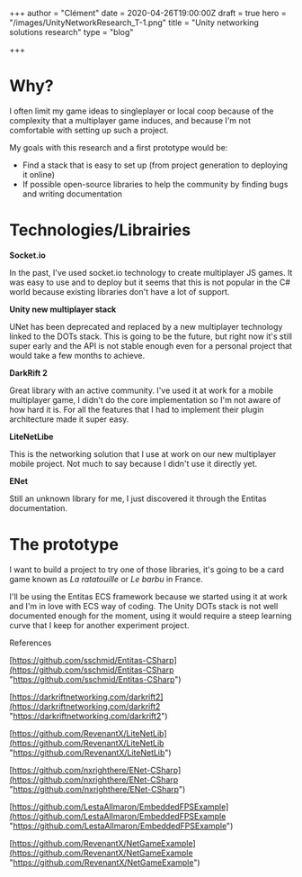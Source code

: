+++
author = "Clément"
date = 2020-04-26T19:00:00Z
draft = true
hero = "/images/UnityNetworkResearch_T-1.png"
title = "Unity networking solutions research"
type = "blog"

+++
# Why?

I often limit my game ideas to singleplayer or local coop because of the complexity that a multiplayer game induces, and because I'm not comfortable with setting up such a project.

My goals with this research and a first prototype would be:

* Find a stack that is easy to set up (from project generation to deploying it online)
* If possible open-source libraries to help the community by finding bugs and writing documentation

# Technologies/Librairies

**Socket.io**

In the past, I've used socket.io technology to create multiplayer JS games. It was easy to use and to deploy but it seems that this is not popular in the C# world because existing libraries don't have a lot of support.

**Unity new multiplayer stack**

UNet has been deprecated and replaced by a new multiplayer technology linked to the DOTs stack. This is going to be the future, but right now it's still super early and the API is not stable enough even for a personal project that would take a few months to achieve.

**DarkRift 2**

Great library with an active community. I've used it at work for a mobile multiplayer game, I didn't do the core implementation so I'm not aware of how hard it is. For all the features that I had to implement their plugin architecture made it super easy.

**LiteNetLibe**

This is the networking solution that I use at work on our new multiplayer mobile project. Not much to say because I didn't use it directly yet.

**ENet**

Still an unknown library for me, I just discovered it through the Entitas documentation.

# The prototype

I want to build a project to try one of those libraries, it's going to be a card game known as _La ratatouille_ or _Le barbu_ in France.

I'll be using the Entitas ECS framework because we started using it at work and I'm in love with ECS way of coding. The Unity DOTs stack is not well documented enough for the moment, using it would require a steep learning curve that I keep for another experiment project.

References

[https://github.com/sschmid/Entitas-CSharp](https://github.com/sschmid/Entitas-CSharp "https://github.com/sschmid/Entitas-CSharp")

[https://darkriftnetworking.com/darkrift2](https://darkriftnetworking.com/darkrift2 "https://darkriftnetworking.com/darkrift2")

[https://github.com/RevenantX/LiteNetLib](https://github.com/RevenantX/LiteNetLib "https://github.com/RevenantX/LiteNetLib")

[https://github.com/nxrighthere/ENet-CSharp](https://github.com/nxrighthere/ENet-CSharp "https://github.com/nxrighthere/ENet-CSharp")

[https://github.com/LestaAllmaron/EmbeddedFPSExample](https://github.com/LestaAllmaron/EmbeddedFPSExample "https://github.com/LestaAllmaron/EmbeddedFPSExample")

[https://github.com/RevenantX/NetGameExample](https://github.com/RevenantX/NetGameExample "https://github.com/RevenantX/NetGameExample")